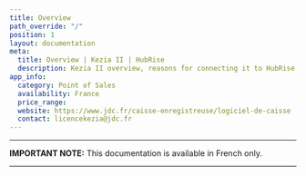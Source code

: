 ```yaml
---
title: Overview
path_override: "/"
position: 1
layout: documentation
meta:
  title: Overview | Kezia II | HubRise
  description: Kezia II overview, reasons for connecting it to HubRise and summary of integrated features. Synchronise data between your EPOS and your apps.
app_info:
  category: Point of Sales
  availability: France
  price_range:
  website: https://www.jdc.fr/caisse-enregistreuse/logiciel-de-caisse
  contact: licencekezia@jdc.fr
---
```


---

**IMPORTANT NOTE:** This documentation is available <Link href="/fr/apps/kezia">in French only</Link>.

---

